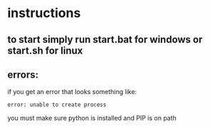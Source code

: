 <h1>
instructions
</h1>
<h2>
to start simply run start.bat for windows or start.sh for linux
</h2>

## errors:
if you get an error that looks something like:
```
error: unable to create process
```
you must make sure python is installed and PIP is on path